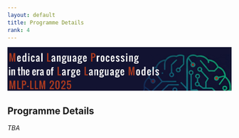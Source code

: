 ```yaml
---
layout: default
title: Programme Details
rank: 4
---
```

![](assets/img/border.png)
## Programme Details

_TBA_
